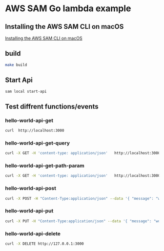 # AWS SAM Go lambda example

## Installing the AWS SAM CLI on macOS

[Installing the AWS SAM CLI on macOS](https://docs.aws.amazon.com/serverless-application-model/latest/developerguide/serverless-sam-cli-install-mac.html)

## build

```sh
make build
```

## Start Api

```sh
sam local start-api
```

## Test diffrent functions/events

### hello-world-api-get

```sh
curl  http://localhost:3000
```

### hello-world-api-get-query

```sh
curl -X GET -H 'content-type: application/json'   http://localhost:3000/query?name=foo
```

### hello-world-api-get-path-param

```sh
curl -X GET -H 'content-type: application/json'   http://localhost:3000/path/foo
```

### hello-world-api-post

```sh
curl -X POST -H "Content-Type:application/json" --data '{ "message": "world" }' http://localhost:3000
```

### hello-world-api-put

```sh
curl -X PUT -H "Content-Type:application/json" --data '{ "message": "world" }' http://localhost:3000
```

### hello-world-api-delete

```sh
curl -X DELETE http://127.0.0.1:3000
```